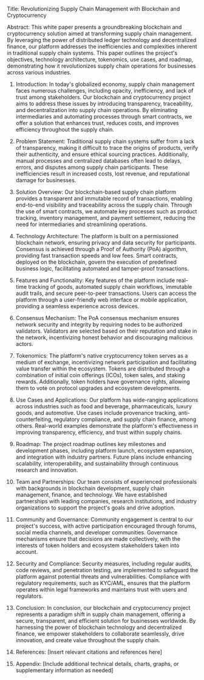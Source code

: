 Title:
Revolutionizing Supply Chain Management with Blockchain and Cryptocurrency

Abstract:
This white paper presents a groundbreaking blockchain and cryptocurrency solution aimed at transforming supply chain management. By leveraging the power of distributed ledger technology and decentralized finance, our platform addresses the inefficiencies and complexities inherent in traditional supply chain systems. This paper outlines the project's objectives, technology architecture, tokenomics, use cases, and roadmap, demonstrating how it revolutionizes supply chain operations for businesses across various industries.

1. Introduction:
In today's globalized economy, supply chain management faces numerous challenges, including opacity, inefficiency, and lack of trust among stakeholders. Our blockchain and cryptocurrency project aims to address these issues by introducing transparency, traceability, and decentralization into supply chain operations. By eliminating intermediaries and automating processes through smart contracts, we offer a solution that enhances trust, reduces costs, and improves efficiency throughout the supply chain.

2. Problem Statement:
Traditional supply chain systems suffer from a lack of transparency, making it difficult to trace the origins of products, verify their authenticity, and ensure ethical sourcing practices. Additionally, manual processes and centralized databases often lead to delays, errors, and disputes among supply chain participants. These inefficiencies result in increased costs, lost revenue, and reputational damage for businesses.

3. Solution Overview:
Our blockchain-based supply chain platform provides a transparent and immutable record of transactions, enabling end-to-end visibility and traceability across the supply chain. Through the use of smart contracts, we automate key processes such as product tracking, inventory management, and payment settlement, reducing the need for intermediaries and streamlining operations.

4. Technology Architecture:
The platform is built on a permissioned blockchain network, ensuring privacy and data security for participants. Consensus is achieved through a Proof of Authority (PoA) algorithm, providing fast transaction speeds and low fees. Smart contracts, deployed on the blockchain, govern the execution of predefined business logic, facilitating automated and tamper-proof transactions.

5. Features and Functionality:
Key features of the platform include real-time tracking of goods, automated supply chain workflows, immutable audit trails, and secure peer-to-peer transactions. Users can access the platform through a user-friendly web interface or mobile application, providing a seamless experience across devices.

6. Consensus Mechanism:
The PoA consensus mechanism ensures network security and integrity by requiring nodes to be authorized validators. Validators are selected based on their reputation and stake in the network, incentivizing honest behavior and discouraging malicious actors.

7. Tokenomics:
The platform's native cryptocurrency token serves as a medium of exchange, incentivizing network participation and facilitating value transfer within the ecosystem. Tokens are distributed through a combination of initial coin offerings (ICOs), token sales, and staking rewards. Additionally, token holders have governance rights, allowing them to vote on protocol upgrades and ecosystem developments.

8. Use Cases and Applications:
Our platform has wide-ranging applications across industries such as food and beverage, pharmaceuticals, luxury goods, and automotive. Use cases include provenance tracking, anti-counterfeiting, regulatory compliance, and supply chain finance, among others. Real-world examples demonstrate the platform's effectiveness in improving transparency, efficiency, and trust within supply chains.

9. Roadmap:
The project roadmap outlines key milestones and development phases, including platform launch, ecosystem expansion, and integration with industry partners. Future plans include enhancing scalability, interoperability, and sustainability through continuous research and innovation.

10. Team and Partnerships:
Our team consists of experienced professionals with backgrounds in blockchain development, supply chain management, finance, and technology. We have established partnerships with leading companies, research institutions, and industry organizations to support the project's goals and drive adoption.

11. Community and Governance:
Community engagement is central to our project's success, with active participation encouraged through forums, social media channels, and developer communities. Governance mechanisms ensure that decisions are made collectively, with the interests of token holders and ecosystem stakeholders taken into account.

12. Security and Compliance:
Security measures, including regular audits, code reviews, and penetration testing, are implemented to safeguard the platform against potential threats and vulnerabilities. Compliance with regulatory requirements, such as KYC/AML, ensures that the platform operates within legal frameworks and maintains trust with users and regulators.

13. Conclusion:
In conclusion, our blockchain and cryptocurrency project represents a paradigm shift in supply chain management, offering a secure, transparent, and efficient solution for businesses worldwide. By harnessing the power of blockchain technology and decentralized finance, we empower stakeholders to collaborate seamlessly, drive innovation, and create value throughout the supply chain.

14. References:
[Insert relevant citations and references here]

15. Appendix:
[Include additional technical details, charts, graphs, or supplementary information as needed]
